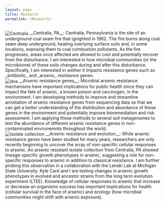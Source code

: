 ```yaml
---
layout: page
title: Research
permalink: /Research/
---
```


 <img src="{{ site.baseurl }}/assets/centralia_slim.png" title="Centralia" class="gallery" align="center"> 
 __Centralia, PA__: Centralia, Pennsylvania is the site of an underground coal seam fire that ignighted in 1962. The fire burns along coal seam deep underground, heating overlying surface soils and, in some locations, exposing them to coal combustion pollutants. As the fire progresses, areas once affected are allowed to cool and potentially recover from the disturbance. I am interested in how microbial communities (or the microbiome) of these soils changes during and after this disturbance. Specifically, I am interested in wether it impacts resistance genes such as _antibiotic_ and _arsenic_ resistance genes.  
 
 <br>
 
  <img src="{{ site.baseurl }}/assets/dna.jpg" title="dna" class="gallery" align="center"> 
 __Arsenic resistance genes__: Microbial arsenic resistance mechanisms have important implications for public health since they can impact the fate of arsenic, a known poison and carcinogen, in the environment. I am developing methods to improve and streamline annotation of arsenic resistance genes from sequencing data so that we can get a better understanding of the distribution and abundance of these genes in the environment and potentially improve bioremediation and risk assessment. I am applying these methods to several soil metagenomes to test the abundance of different arsenic resistance genes in non-contaminated environemnts throughout the world. 
 
 <br>
 
  <img src="{{ site.baseurl }}/assets/isolates.png" title="isolate collection" class="gallery" align="center"> 
 __Arsenic resistance and evolution__: While arsenic resistance genes have been studied for many years, researchers are only recently beginning to uncover the array of non-specific cellular responses to arsenic. An arsenic resistant isolate collection from Centralia, PA showed lineage-specific growth phenotypes in arsenic, suggesting a role for non-specific responses to arsenic in addition to classical resistance. I am further probing this observation in a collaboration with the Lenski Lab at Michigan State University. Kyle Card and I are testing changes in arsenic growth phenotypes in evolved and ancestor strains from the long term evolution experiment (LTEE). Knowledge of cellular responses to arsenic that increase or decrease an organisms success has important implications for health (cellular survival in the face of arsenic) and ecology (how microbial communities might shift with arsenic exposure). 
